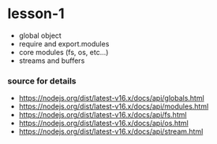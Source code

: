 # lesson-1

- global object
- require and export.modules
- core modules (fs, os, etc...)
- streams and buffers

### source for details

- https://nodejs.org/dist/latest-v16.x/docs/api/globals.html
- https://nodejs.org/dist/latest-v16.x/docs/api/modules.html
- https://nodejs.org/dist/latest-v16.x/docs/api/fs.html
- https://nodejs.org/dist/latest-v16.x/docs/api/os.html
- https://nodejs.org/dist/latest-v16.x/docs/api/stream.html
